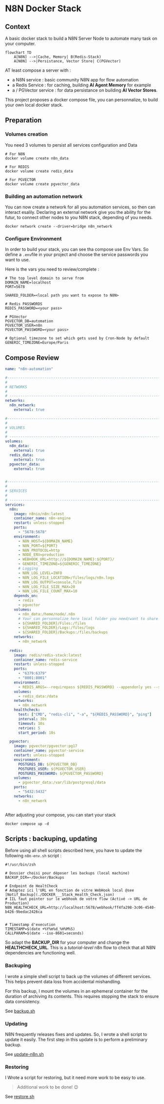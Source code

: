 # N8N Docker Stack

## Context

A basic docker stack to build a N8N Server Node to automate many task on your computer.

``` mermaid
flowchart TD
    A[N8N] -->|Cache, Memory| B(Redis-Stack)
    A[N8N] -->|Persistance, Vector Store| C(PGVector)  
```

AT least compose a server with :
- a N8N service : basic community N8N app for flow automation
- a Redis Service  : for caching, building **AI Agent Memory** for example
- a  / PGVector service : for data persistance on building **AI Vector Stores**.


This project proposes a docker compose file, you can personnalize, to build your own local docker stack. 


## Preparation


### Volumes creation

You need 3 volumes to persist all services configuration and Data

``` shell
# For N8N
docker volume create n8n_data

# For REDIS
docker volume create redis_data

# For PGVECTOR
docker volume create pgvector_data
```


### Building an automation network

You can now create a network for all you automation services, so then can interact esalily.
Declaring an external network give you the ability for the futur, to connect other nodes to you N8N stack, depending of you needs. 


``` shell
docker network create --driver=bridge n8n_network
```


### Configure Environment

In order to build your stack, you can see tha compose use Env Vars. 
So define a `.env`file in your project and choose the service passwords you want to use. 

Here is the vars you need to review/complete : 

``` shell
# The top level domain to serve from
DOMAIN_NAME=localhost
PORT=5678

SHARED_FOLDER=<local path you want to expose to N8N>

# Redis PASSWORDS
REDIS_PASSWORD=<your pass>

# PGVector
PGVECTOR_DB=automation
PGVECTOR_USER=n8n
PGVECTOR_PASSWORD=<your pass>

# Optional timezone to set which gets used by Cron-Node by default
GENERIC_TIMEZONE=Europe/Paris
```


## Compose Review


``` YAML
name: "n8n-automation"

#------------------------------------------------------------------------------
#
# NETWORKS
#
# -----------------------------------------------------------------------------
networks:
  n8n_network:
    external: true

#------------------------------------------------------------------------------
#
# VOLUMES
#
# -----------------------------------------------------------------------------
volumes:
  n8n_data:
    external: true
  redis_data:
    external: true
  pgvector_data:
    external: true


#------------------------------------------------------------------------------
#
# SERVICES
#
# -----------------------------------------------------------------------------
services:
  n8n:
    image: n8nio/n8n:latest
    container_name: n8n-engine
    restart: unless-stopped
    ports:
      - "5678:5678"
    environment:
      - N8N_HOST=${DOMAIN_NAME}
      - N8N_PORT=${PORT}
      - N8N_PROTOCOL=http
      - NODE_ENV=production
      - WEBHOOK_URL=http://${DOMAIN_NAME}:${PORT}/
      - GENERIC_TIMEZONE=${GENERIC_TIMEZONE}
      # Logging
      - N8N_LOG_LEVEL=INFO
      - N8N_LOG_FILE_LOCATION=/files/logs/n8n.logs
      - N8N_LOG_OUTPUT=console,file
      - N8N_LOG_FILE_SIZE_MAX=20
      - N8N_LOG_FILE_COUNT_MAX=10
    depends_on:
      - redis
      - pgvector
    volumes:
      - n8n_data:/home/node/.n8n
      # Your can personnalize here local folder you need/want to share
      - ${SHARED_FOLDER}/Files:/files
      - ${SHARED_FOLDER}/Logs:/files/logs
      - ${SHARED_FOLDER}/Backups:/files/backups
    networks:
      - n8n_network
      
  redis:
    image: redis/redis-stack:latest
    container_name: redis-service
    restart: unless-stopped
    ports:
      - "6379:6379"
      - "8001:8001"
    environment:
      - REDIS_ARGS=--requirepass ${REDIS_PASSWORD} --appendonly yes --save 900 1 --save 300 10 --save 60 10000 --maxmemory 256mb --maxmemory-policy allkeys-lru
    volumes:
      - redis_data:/data
    networks:
      - n8n_network
    healthcheck:
      test: ["CMD", "redis-cli", "-a", "${REDIS_PASSWORD}", "ping"]
      interval: 30s
      timeout: 10s
      retries: 5
      start_period: 10s

  pgvector:
    image: pgvector/pgvector:pg17
    container_name: pgvector-service
    restart: unless-stopped
    environment:
      POSTGRES_DB: ${PGVECTOR_DB}
      POSTGRES_USER: ${PGVECTOR_USER}
      POSTGRES_PASSWORD: ${PGVECTOR_PASSWORD}
    volumes:
      - pgvector_data:/var/lib/postgresql/data
    ports:
      - "5432:5432"
    networks:
      - n8n_network
    
```

After adjusting your compose, you can start your stack 

``` shell
docker compose up -d
```



## Scripts : backuping, updating

Before using all shell scripts described here, you have to update the following `n8n-env.sh` script :

``` shell
#!/usr/bin/zsh

# Dossier choisi pour déposer les backups (local machine)
BACKUP_DIR=~/Docker/Backups

# Endpoint de HealtCheck
# Adaptez ici l'URL en fonction de vitre WebHook local @see [Notif_Backup](./DOCKER___Stack_Health_Check.json)
# IIL faut pointer sur le webhook de votre flow (Activé -> URL de Production)
N8N_HEALTHCHECK_URL=http://localhost:5678/webhook/ff4fa298-3c06-4540-b426-9bedac2426ca


# Timestamp d'execution
TIMESTAMP=$(date +%Y%m%d_%H%M%S)
CALLPARAM=$(date --iso-8601=seconds)
```

So adapt the **BACKUP_DIR** for your computer and change the **HEALTHCHECK_URL**. This is a _tutorial-level_ n8n flow to check that all N8N dependencies are functioning well.


### Backuping

I wrote a simple shell script to back up the volumes of different services. 
This helps prevent data loss from accidental mishandling.

For this backup, I mount the volumes in an ephemeral container for the duration of archiving its contents. 
This requires stopping the stack to ensure data consistency.

See [backup.sh](./backup.sh)



### Updating

N8N frequently releases fixes and updates. 
So, I wrote a shell script to update it easily. 
The first step in this update is to perform a preliminary backup.


See [update-n8n.sh](./update-n8n.sh)


### Restoring

I Wrote a script for restoring, but it need more work to be easy to use.
> Additional work to be done! 😉

See [restore.sh](./restore.sh)